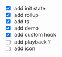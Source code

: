 - [x] add init state
- [x] add rollup
- [x] add ts
- [x] add demo
- [x] add custom hook
- [ ] add playback？
- [ ] add icon